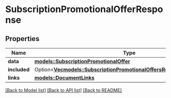 # SubscriptionPromotionalOfferResponse

## Properties

Name | Type | Description | Notes
------------ | ------------- | ------------- | -------------
**data** | [**models::SubscriptionPromotionalOffer**](SubscriptionPromotionalOffer.md) |  | 
**included** | Option<[**Vec<models::SubscriptionPromotionalOffersResponseIncludedInner>**](SubscriptionPromotionalOffersResponse_included_inner.md)> |  | [optional]
**links** | [**models::DocumentLinks**](DocumentLinks.md) |  | 

[[Back to Model list]](../README.md#documentation-for-models) [[Back to API list]](../README.md#documentation-for-api-endpoints) [[Back to README]](../README.md)



